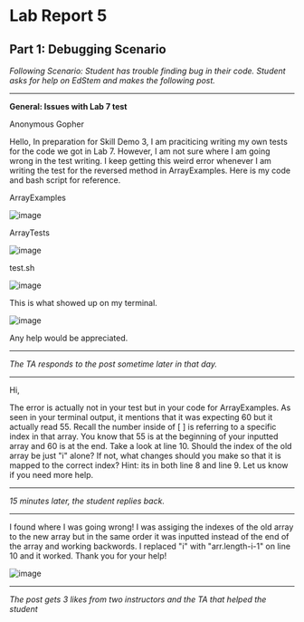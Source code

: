 # **Lab Report 5**
## **Part 1: Debugging Scenario**

*Following Scenario: Student has trouble finding bug in their code. Student asks for help on EdStem and makes the following post.*

---
 **General: Issues with Lab 7 test**

Anonymous Gopher 

Hello, 
In preparation for Skill Demo 3, I am praciticing writing my own tests for the code we got in Lab 7. However, I am not sure where I am going wrong in the test writing. I keep getting this weird error whenever I am writing the test for the reversed method in ArrayExamples.  Here is my code and bash script for reference. 

ArrayExamples

![image](https://github.com/Big-N8/cse15l-lab-reports/assets/146897977/484727e6-616a-484b-ba62-d1136d9d4607)


ArrayTests

![image](https://github.com/Big-N8/cse15l-lab-reports/assets/146897977/c5f49f32-123f-444e-8cd4-7de0787cfffc)

test.sh

![image](https://github.com/Big-N8/cse15l-lab-reports/assets/146897977/f7fe1054-ce3b-49b3-8e52-4830afa11198)


This is what showed up on my terminal. 

![image](https://github.com/Big-N8/cse15l-lab-reports/assets/146897977/798e8d19-5492-494d-acc4-8c6754a4dee1)




Any help would be appreciated. 

---

*The TA responds to the post sometime later in that day.*

---
Hi, 

The error is actually not in your test but in your code for ArrayExamples. As seen in your terminal output, it mentions that it was expecting 60 but it actually read 55. Recall the number inside of [ ] is referring to a specific index in that array. You know that 55 is at the beginning of your inputted array and 60 is at the end. Take a look at line 10. Should the index of the old array be just "i" alone? If not, what changes should you make so that it is mapped to the correct index? Hint: its in both line 8 and line 9. Let us know if you need more help.

---

*15 minutes later, the student replies back.* 

---

I found where I was going wrong! I was assiging the indexes of the old array to the new array but in the same order it was inputted instead of the end of the array and working backwords. I replaced "i" with "arr.length-i-1" on line 10 and it worked. Thank you for your help!

![image](https://github.com/Big-N8/cse15l-lab-reports/assets/146897977/2087b463-230d-4faf-9ba2-d0e2d2b7e05a)

---
*The post gets 3 likes from two instructors and the TA that helped the student*








